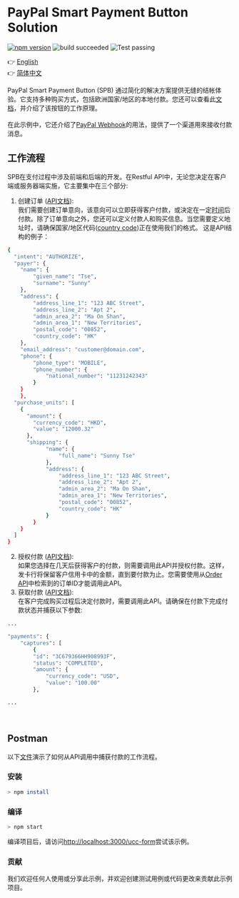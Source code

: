 # PayPal Smart Payment Button Solution

[![npm version](https://badge.fury.io/js/paypal-restful-smart-payment-button.svg)](https://badge.fury.io/js/paypal-restful-smart-payment-button)
![build succeeded](https://img.shields.io/badge/build-succeeded-brightgreen.svg)
![Test passing](https://img.shields.io/badge/Tests-passing-brightgreen.svg)

:point_right: [English](README.md)<br>
:point_right: [简体中文](readme/README-zh_cn.md)

PayPal Smart Payment Button (SPB) 通过简化的解决方案提供无缝的结帐体验。它支持多种购买方式，包括欧洲国家/地区的本地付款。您还可以查看此[文档](https://developer.paypal.com/docs/checkout/#try-the-buttons)，并介绍了该按钮的工作原理。
<br><br>
在此示例中，它还介绍了[PayPal Webhook](https://developer.paypal.com/docs/api-basics/notifications/webhooks/rest/#overview)的用法，提供了一个渠道用來接收付款消息。

## 工作流程
SPB在支付过程中涉及前端和后端的开发。在Restful API中，无论您决定在客户端或服务器端实施，它主要集中在三个部分:
1. 创建订单 ([API文档](https://developer.paypal.com/docs/api/orders/v2/)):<br>
我们需要创建订单意向，该意向可以立即获得客户付款，或決定在一定[时间](https://developer.paypal.com/docs/checkout/integration-features/auth-capture/#understand-the-authorization-periods)后付款。除了订单意向之外，您还可以定义付款人和购买信息。当您需要定义地址时，请确保国家/地区代码([country code](https://developer.paypal.com/docs/api/reference/country-codes/))正在使用我们的格式。
这是API结构的例子：
```sh
{
  "intent": "AUTHORIZE",
  "payer": {
    "name": {
        "given_name": "Tse",
        "surname": "Sunny"
    },
    "address": {
        "address_line_1": "123 ABC Street",
        "address_line_2": "Apt 2",
        "admin_area_2": "Ma On Shan",
        "admin_area_1": "New Territories",
        "postal_code": "00852",
        "country_code": "HK"
    },
    "email_address": "customer@domain.com",
    "phone": {
        "phone_type": "MOBILE",
        "phone_number": {
            "national_number": "11231242343"
        }
    }
	},
  "purchase_units": [
    {
      "amount": {
        "currency_code": "HKD",
        "value": "12000.32"
      },
      "shipping": {
	        "name": {
	            "full_name": "Sunny Tse"
	        },
	        "address": {
	            "address_line_1": "123 ABC Street",
		        "address_line_2": "Apt 2",
		        "admin_area_2": "Ma On Shan",
		        "admin_area_1": "New Territories",
		        "postal_code": "00852",
		        "country_code": "HK"
	        }
	    }
    }
  ]
}
```
2. 授权付款 ([API文档](https://developer.paypal.com/docs/api/orders/v2/#orders_authorize)):<br>
如果您选择在几天后获得客户的付款，则需要调用此API并授权付款。这样，发卡行将保留客户信用卡中的金额，直到要付款为止。您需要使用从[Order API](https://developer.paypal.com/docs/api/orders/v2/)中检索到的订单ID才能调用此API。
3. 获取付款 ([API文档](https://developer.paypal.com/docs/api/orders/v2/#orders_capture)):<br>
在客户完成购买过程后决定付款时，需要调用此API。请确保在付款下完成付款状态并捕获以下参数:
```sh
...

"payments": {
    "captures": [
        {
        "id": "3C679366HH908993F",
        "status": "COMPLETED",
        "amount": {
            "currency_code": "USD",
            "value": "100.00"
        },

...

```
<br>

## Postman
以下[文件](Postman/Restful.json)演示了如何从API调用中捕获付款的工作流程。

### 安装
```sh
> npm install
```

### 编译
```sh
> npm start
```
编译项目后，请访问[http://localhost:3000/ucc-form](http://localhost:3000/ucc-form)尝试该示例。


### 贡献
我们欢迎任何人使用或分享此示例，并欢迎创建测试用例或代码更改来贡献此示例项目。


